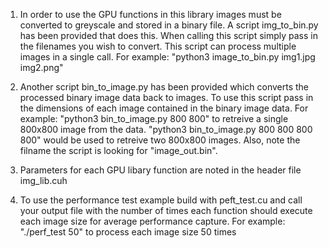 1. In order to use the GPU functions in this library images must be converted to greyscale and stored in a binary file. A script img_to_bin.py has been provided that does this.
When calling this script simply pass in the filenames you wish to convert. This script can process multiple images in a single call. For example: "python3 image_to_bin.py img1.jpg img2.png"

2. Another script bin_to_image.py has been provided which converts the processed binary image data back to images. To use this script pass in the dimensions of each image contained
in the binary image data. For example: "python3 bin_to_image.py 800 800" to retreive a single 800x800 image from the data. "python3 bin_to_image.py 800 800 800 800" would be used to
retreive two 800x800 images. Also, note the filname the script is looking for "image_out.bin".

3. Parameters for each GPU libary function are noted in the header file img_lib.cuh

5. To use the performance test example build with peft_test.cu and call your output file with the number of times each function should execute each image size for average performance capture.
For example: "./perf_test 50" to process each image size 50 times
